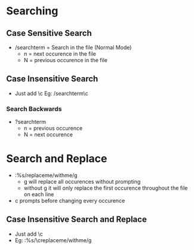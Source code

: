 # Searching

## Case Sensitive Search

- /searchterm = Search in the file (Normal Mode)
	- n = next occurence in the file
	- N = previous occurence in the file 

## Case Insensitive Search

- Just add \c
Eg: /searchterm\c


### Search Backwards

- ?searchterm
	- n = previous occurence
	- N = next occurence



# Search and Replace

- :%s/replaceme/withme/g
	- g will replace all occurences without prompting
	- without g it will only replace the first occurence throughout the file on each line
- c prompts before changing every occurence

## Case Insensitive Search and Replace

- Just add \c 
- Eg: :%s/\creplaceme/withme/g
